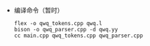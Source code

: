 + 编译命令（暂时）

  ```
  flex -o qwq_tokens.cpp qwq.l
  bison -o qwq_parser.cpp -d qwq.yy
  cc main.cpp qwq_tokens.cpp qwq_parser.cpp
  ```

  